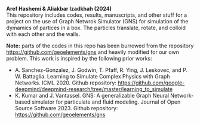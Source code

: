 **Aref Hashemi \& Aliakbar Izadkhah (2024)**  
This repository includes codes, results, manuscripts, and other stuff for a project on the use of Graph Netwrok Simulator (GNS) for simulation of the dymamics of partices in a box. The particles translate, rotate, and colloid with each other and the walls.

**Note:** parts of the codes in this repo has been burrowed from the repository https://github.com/geoelements/gns and heavily modified for our own problem. This work is inspired by the following prior works:

*   A\. Sanchez-Gonzalez, J. Godwin, T. Pfaff, R. Ying, J. Leskovec, and P. W. Battaglia. Learning to Simulate Complex Physics with Graph Networks. ICML 2020. Github repository: https://github.com/google-deepmind/deepmind-research/tree/master/learning_to_simulate  
*   K\. Kumar and J. Vantassel. GNS: A generalizable Graph Neural Network-based simulator for particulate and fluid modeling. Journal of Open Source Software 2023. Github repository: https://github.com/geoelements/gns  